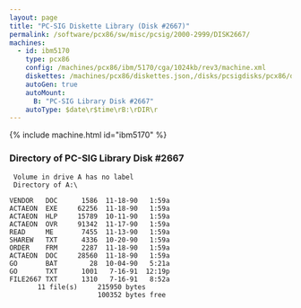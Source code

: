 ```yaml
---
layout: page
title: "PC-SIG Diskette Library (Disk #2667)"
permalink: /software/pcx86/sw/misc/pcsig/2000-2999/DISK2667/
machines:
  - id: ibm5170
    type: pcx86
    config: /machines/pcx86/ibm/5170/cga/1024kb/rev3/machine.xml
    diskettes: /machines/pcx86/diskettes.json,/disks/pcsigdisks/pcx86/diskettes.json
    autoGen: true
    autoMount:
      B: "PC-SIG Library Disk #2667"
    autoType: $date\r$time\rB:\rDIR\r
---
```


{% include machine.html id="ibm5170" %}

### Directory of PC-SIG Library Disk #2667

     Volume in drive A has no label
     Directory of A:\

    VENDOR   DOC      1586  11-18-90   1:59a
    ACTAEON  EXE     62256  11-18-90   1:59a
    ACTAEON  HLP     15789  10-11-90   1:59a
    ACTAEON  OVR     91342  11-17-90   1:59a
    READ     ME       7455  11-13-90   1:59a
    SHAREW   TXT      4336  10-20-90   1:59a
    ORDER    FRM      2287  11-18-90   1:59a
    ACTAEON  DOC     28560  11-18-90   1:59a
    GO       BAT        28  10-04-90   5:21a
    GO       TXT      1001   7-16-91  12:19p
    FILE2667 TXT      1310   7-16-91   8:52a
           11 file(s)     215950 bytes
                          100352 bytes free

